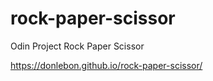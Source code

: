 # rock-paper-scissor
Odin Project Rock Paper Scissor 

https://donlebon.github.io/rock-paper-scissor/
